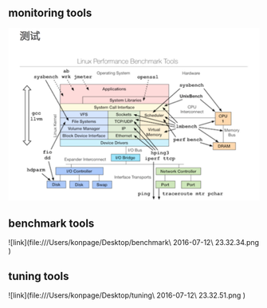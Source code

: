 ## monitoring tools
![link](https://github.com/konpage/Note.Kang/blob/master/images/benchmark%202016-07-12%2023.32.34.png)

## benchmark tools
![link](file:///Users/konpage/Desktop/benchmark\ 2016-07-12\ 23.32.34.png )

## tuning tools
![link](file:///Users/konpage/Desktop/tuning\ 2016-07-12\ 23.32.51.png )
